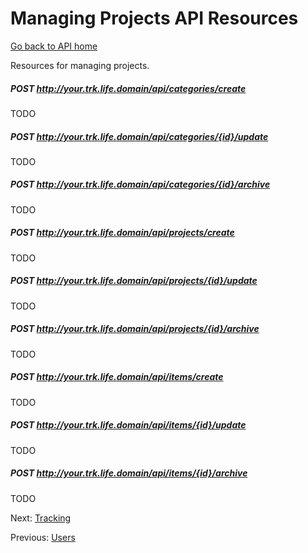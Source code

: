 Managing Projects API Resources
===============================

[Go back to API home](01-api.md)

Resources for managing projects.

##### POST http://your.trk.life.domain/api/categories/create #####

TODO

##### POST http://your.trk.life.domain/api/categories/{id}/update #####

TODO

##### POST http://your.trk.life.domain/api/categories/{id}/archive #####

TODO

##### POST http://your.trk.life.domain/api/projects/create #####

TODO

##### POST http://your.trk.life.domain/api/projects/{id}/update #####

TODO

##### POST http://your.trk.life.domain/api/projects/{id}/archive #####

TODO

##### POST http://your.trk.life.domain/api/items/create #####

TODO

##### POST http://your.trk.life.domain/api/items/{id}/update #####

TODO

##### POST http://your.trk.life.domain/api/items/{id}/archive #####

TODO

Next: [Tracking](04-tracking.md)

Previous: [Users](02-users.md)